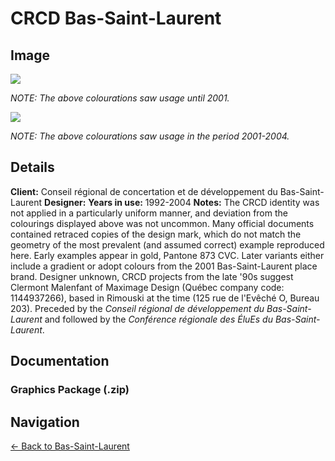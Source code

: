 # CRCD Bas-Saint-Laurent

## Image

![](https://f001.backblazeb2.com/b2api/v1/b2_download_file_by_id?fileId=4_z28c49eac21252eda5eb50012_f1039a262cb07ca26_d20170709_m070834_c001_v0001043_t0004)

*NOTE: The above colourations saw usage until 2001.*

![](https://f001.backblazeb2.com/b2api/v1/b2_download_file_by_id?fileId=4_z28c49eac21252eda5eb50012_f111b386ef9043daa_d20170709_m070837_c001_v0001042_t0033)

*NOTE: The above colourations saw usage in the period 2001-2004.*

## Details

**Client:** Conseil régional de concertation et de développement du Bas-Saint-Laurent
**Designer:**
**Years in use:** 1992-2004
**Notes:** The CRCD identity was not applied in a particularly uniform manner, and deviation from the colourings displayed above was not uncommon. Many official documents contained retraced copies of the design mark, which do not match the geometry of the most prevalent (and assumed correct) example reproduced here. Early examples appear in gold, Pantone 873 CVC. Later variants either include a gradient or adopt colours from the 2001 Bas-Saint-Laurent place brand. Designer unknown, CRCD projects from the late '90s suggest Clermont Malenfant of Maximage Design (Québec company code: 1144937266), based in Rimouski at the time (125 rue de l'Evêché O, Bureau 203). Preceded by the *Conseil régional de développement du Bas-Saint-Laurent* and followed by the *Conférence régionale des ÉluEs du Bas-Saint-Laurent*.

## Documentation

### Graphics Package (.zip)


## Navigation

[← Back to Bas-Saint-Laurent](README.md)
